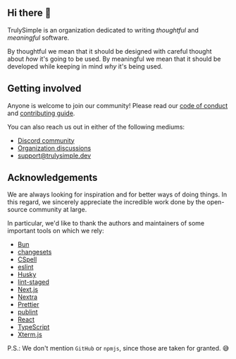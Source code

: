 ## Hi there 👋

TrulySimple is an organization dedicated to writing _thoughtful_ and _meaningful_ software.

By thoughtful we mean that it should be designed with careful thought about _how_ it's going to be used.
By meaningful we mean that it should be developed while keeping in mind _why_ it's being used.

## Getting involved

Anyone is welcome to join our community!
Please read our [code of conduct](/CODE_OF_CONDUCT.md) and [contributing guide](/CONTRIBUTING.md).

You can also reach us out in either of the following mediums:

- [Discord community](https://discord.gg/AsDFHUHMpC)
- [Organization discussions](https://github.com/orgs/trulysimple/discussions)
- support@trulysimple.dev

## Acknowledgements

We are always looking for inspiration and for better ways of doing things.
In this regard, we sincerely appreciate the incredible work done by the open-source community at large.

In particular, we'd like to thank the authors and maintainers of some important tools on which we rely:

- [Bun](https://github.com/oven-sh/bun)
- [changesets](https://github.com/changesets/changesets)
- [CSpell](https://github.com/streetsidesoftware/cspell)
- [eslint](https://github.com/eslint/eslint)
- [Husky](https://github.com/typicode/husky)
- [lint-staged](https://github.com/lint-staged/lint-staged)
- [Next.js](https://github.com/vercel/next.js)
- [Nextra](https://github.com/shuding/nextra)
- [Prettier](https://github.com/prettier/prettier)
- [publint](https://github.com/bluwy/publint)
- [React](https://github.com/facebook/react)
- [TypeScript](https://github.com/Microsoft/TypeScript)
- [Xterm.js](https://github.com/xtermjs/xterm.js)

P.S.: We don't mention `GitHub` or `npmjs`, since those are taken for granted. 😅
